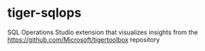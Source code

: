 # tiger-sqlops
SQL Operations Studio extension that visualizes insights from the https://github.com/Microsoft/tigertoolbox repository
